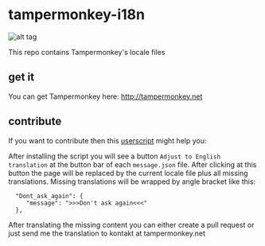 # tampermonkey-i18n
![alt tag](https://lh3.ggpht.com/s4QefQLlT37lHeDcnxPkw66VMciHW0I2KPHaPRBkCzlYm8fBjimDoASWjU-HbjrfP9g=w300)

This repo contains Tampermonkey's locale files

## get it

You can get Tampermonkey here: http://tampermonkey.net

## contribute

If you want to contribute then this [userscript](https://gist.github.com/derjanb/5592ff3b7cdc4feabba5/raw/tampermonkey_translation_support.user.js) might help you:

After installing the script you will see a button ```Adjust to English translation``` at the button bar of each ```message.json``` file. After clicking at this button the page will be replaced by the current locale file plus all missing translations. Missing translations will be wrapped by angle bracket like this:

```
  "Dont_ask_again": {
     "message": ">>>Don't ask again<<<"
  },
```

After translating the missing content you can either create a pull request or just send me the translation to kontakt at tampermonkey.net

